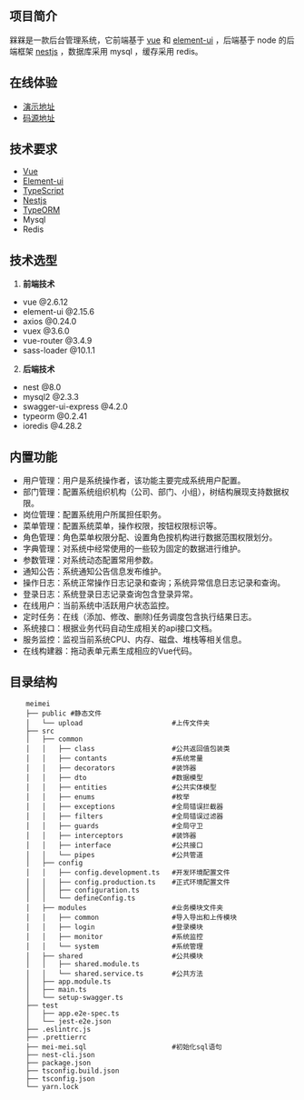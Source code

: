 ## 项目简介
槑槑是一款后台管理系统，它前端基于 [vue](https://cn.vuejs.org/) 和 [element-ui](https://element.eleme.cn/#/zh-CN) ，后端基于 node 的后端框架 [nestjs](https://docs.nestjs.cn/8/) ，数据库采用 mysql ，缓存采用 redis。


## 在线体验
  - [演示地址](http://42.192.136.154:3000/#/login?redirect=%2Findex)
  - [码源地址](https://github.com/87789771/meimei-nestjs-admin)


## 技术要求
  - [Vue](https://cn.vuejs.org/)
  - [Element-ui](https://element.eleme.cn/#/zh-CN)
  - [TypeScript](https://www.tslang.cn/index.html)
  - [Nestjs](https://docs.nestjs.cn/8/)
  - [TypeORM](https://typeorm.biunav.com/)
  - Mysql
  - Redis
  
## 技术选型
  1. **前端技术**
   - vue @2.6.12
   - element-ui @2.15.6
   - axios @0.24.0
   - vuex @3.6.0
   - vue-router @3.4.9
   - sass-loader @10.1.1
  
  2. **后端技术**
   - nest @8.0
   - mysql2 @2.3.3
   - swagger-ui-express @4.2.0
   - typeorm @0.2.41
   - ioredis @4.28.2
    
## 内置功能
- 用户管理：用户是系统操作者，该功能主要完成系统用户配置。
- 部门管理：配置系统组织机构（公司、部门、小组），树结构展现支持数据权限。
- 岗位管理：配置系统用户所属担任职务。
- 菜单管理：配置系统菜单，操作权限，按钮权限标识等。
- 角色管理：角色菜单权限分配、设置角色按机构进行数据范围权限划分。
- 字典管理：对系统中经常使用的一些较为固定的数据进行维护。
- 参数管理：对系统动态配置常用参数。
- 通知公告：系统通知公告信息发布维护。
- 操作日志：系统正常操作日志记录和查询；系统异常信息日志记录和查询。
- 登录日志：系统登录日志记录查询包含登录异常。
- 在线用户：当前系统中活跃用户状态监控。
- 定时任务：在线（添加、修改、删除)任务调度包含执行结果日志。
- 系统接口：根据业务代码自动生成相关的api接口文档。
- 服务监控：监视当前系统CPU、内存、磁盘、堆栈等相关信息。
- 在线构建器：拖动表单元素生成相应的Vue代码。


## 目录结构

```
    meimei
    ├── public #静态文件
    │   └── upload                      #上传文件夹
    ├── src
    │   ├── common                      
    │   │   ├── class                   #公共返回值包装类
    │   │   ├── contants                #系统常量
    │   │   ├── decorators              #装饰器
    │   │   ├── dto                     #数据模型
    │   │   ├── entities                #公共实体模型
    │   │   ├── enums                   #枚举
    │   │   ├── exceptions              #全局错误拦截器
    │   │   ├── filters                 #全局错误过滤器
    │   │   ├── guards                  #全局守卫
    │   │   ├── interceptors            #装饰器
    │   │   ├── interface               #公共接口
    │   │   └── pipes                   #公共管道
    │   ├── config
    │   │   ├── config.development.ts   #开发环境配置文件
    │   │   ├── config.production.ts    #正式环境配置文件
    │   │   ├── configuration.ts      
    │   │   └── defineConfig.ts
    │   ├── modules                     #业务模块文件夹
    │   │   ├── common                  #导入导出和上传模块
    │   │   ├── login                   #登录模块
    │   │   ├── monitor                 #系统监控
    │   │   └── system                  #系统管理
    │   ├── shared                      #公共模块
    │   │   ├── shared.module.ts
    │   │   └── shared.service.ts       #公共方法
    │   ├── app.module.ts
    │   ├── main.ts
    │   └── setup-swagger.ts
    ├── test
    │   ├── app.e2e-spec.ts
    │   └── jest-e2e.json
    ├── .eslintrc.js
    ├── .prettierrc
    ├── mei-mei.sql                     #初始化sql语句
    ├── nest-cli.json
    ├── package.json
    ├── tsconfig.build.json
    ├── tsconfig.json
    └── yarn.lock
```